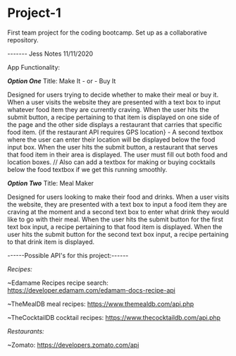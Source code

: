 # Project-1
First team project for the coding bootcamp. Set up as a collaborative repository.


------- Jess Notes 11/11/2020

App Functionality:

***Option One***
Title: Make It - or - Buy It

Designed for users trying to decide whether to make their meal or buy it. When a user visits the website they are presented with a text box to input whatever food item they are currently craving. When the user hits the submit button, a recipe pertaining to that item is displayed on one side of the page and the other side displays a restaurant that carries that specific food item.
{if the restaurant API requires GPS location} - A second textbox where the user can enter their location will be displayed below the food input box. When the user hits the submit button, a restaurant that serves that food item in their area is displayed. The user must fill out both food and location boxes.
// Also can add a textbox for making or buying cocktails below the food textbox if we get this running smoothly.


***Option Two***
Title: Meal Maker

Designed for users looking to make their food and drinks. When a user visits the website, they are presented with a text box to input a food item they are craving at the moment and a second text box to enter what drink they would like to go with their meal. When the user hits the submit button for the first text box input, a recipe pertaining to that food item is displayed. When the user hits the submit button for the second text box input, a recipe pertaining to that drink item is displayed.

------Possible API's for this project:------

*Recipes:*

~Edamame Recipes recipe search:
https://developer.edamam.com/edamam-docs-recipe-api

~TheMealDB meal recipes:
https://www.themealdb.com/api.php

~TheCocktailDB cocktail recipes:
https://www.thecocktaildb.com/api.php

*Restaurants:*

~Zomato:
https://developers.zomato.com/api
